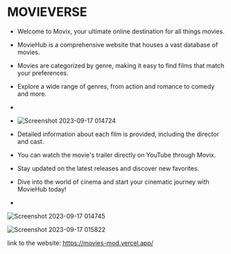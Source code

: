 # MOVIEVERSE
- Welcome to Movix, your ultimate online destination for all things movies.
- MovieHub is a comprehensive website that houses a vast database of movies.
- Movies are categorized by genre, making it easy to find films that match your preferences.
- Explore a wide range of genres, from action and romance to comedy and more.
-
- ![Screenshot 2023-09-17 014724](https://github.com/Riomartin88/MOVIEVERE/assets/71516928/513cf26d-5d65-49fc-a156-5c3a58715146)

- Detailed information about each film is provided, including the director and cast.
- You can watch the movie's trailer directly on YouTube through Movix.
- Stay updated on the latest releases and discover new favorites.
- Dive into the world of cinema and start your cinematic journey with MovieHub today!

- 
![Screenshot 2023-09-17 014745](https://github.com/Riomartin88/MOVIEVERE/assets/71516928/5cb7b488-1ee0-4af9-a1d1-88e9dbb8b6ef)


![Screenshot 2023-09-17 015822](https://github.com/Riomartin88/MOVIEVERE/assets/71516928/608c9c1f-1ea5-43fe-996c-c54d901f1fee)



link to the website: https://movies-mod.vercel.app/
